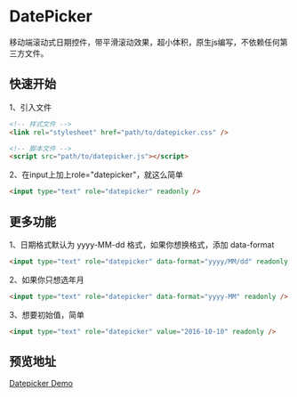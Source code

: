 # DatePicker
移动端滚动式日期控件，带平滑滚动效果，超小体积，原生js编写，不依赖任何第三方文件。

## 快速开始
1、引入文件
```HTML
<!-- 样式文件 -->
<link rel="stylesheet" href="path/to/datepicker.css" />

<!-- 脚本文件 -->
<script src="path/to/datepicker.js"></script>
```
2、在input上加上role="datepicker"，就这么简单
```HTML
<input type="text" role="datepicker" readonly />
```

## 更多功能
1、日期格式默认为 yyyy-MM-dd 格式，如果你想换格式，添加 data-format
```HTML
<input type="text" role="datepicker" data-format="yyyy/MM/dd" readonly />
```
2、如果你只想选年月
```HTML
<input type="text" role="datepicker" data-format="yyyy-MM" readonly />
```
3、想要初始值，简单
```HTML
<input type="text" role="datepicker" value="2016-10-10" readonly />
```

## 预览地址
[Datepicker Demo](http://htmlpreview.github.io/?https://github.com/Capricair/datepicker/blob/master/output/min/demo.html)

